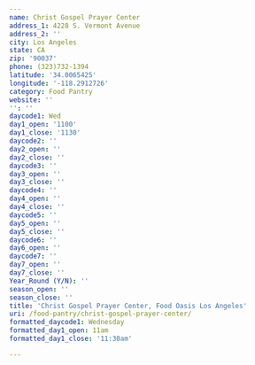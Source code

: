 ```yaml
---
name: Christ Gospel Prayer Center
address_1: 4228 S. Vermont Avenue
address_2: ''
city: Los Angeles
state: CA
zip: '90037'
phone: (323)732-1394
latitude: '34.0065425'
longitude: '-118.2912726'
category: Food Pantry
website: ''
'': ''
daycode1: Wed
day1_open: '1100'
day1_close: '1130'
daycode2: ''
day2_open: ''
day2_close: ''
daycode3: ''
day3_open: ''
day3_close: ''
daycode4: ''
day4_open: ''
day4_close: ''
daycode5: ''
day5_open: ''
day5_close: ''
daycode6: ''
day6_open: ''
daycode7: ''
day7_open: ''
day7_close: ''
Year_Round (Y/N): ''
season_open: ''
season_close: ''
title: 'Christ Gospel Prayer Center, Food Oasis Los Angeles'
uri: /food-pantry/christ-gospel-prayer-center/
formatted_daycode1: Wednesday
formatted_day1_open: 11am
formatted_day1_close: '11:30am'

---
```

